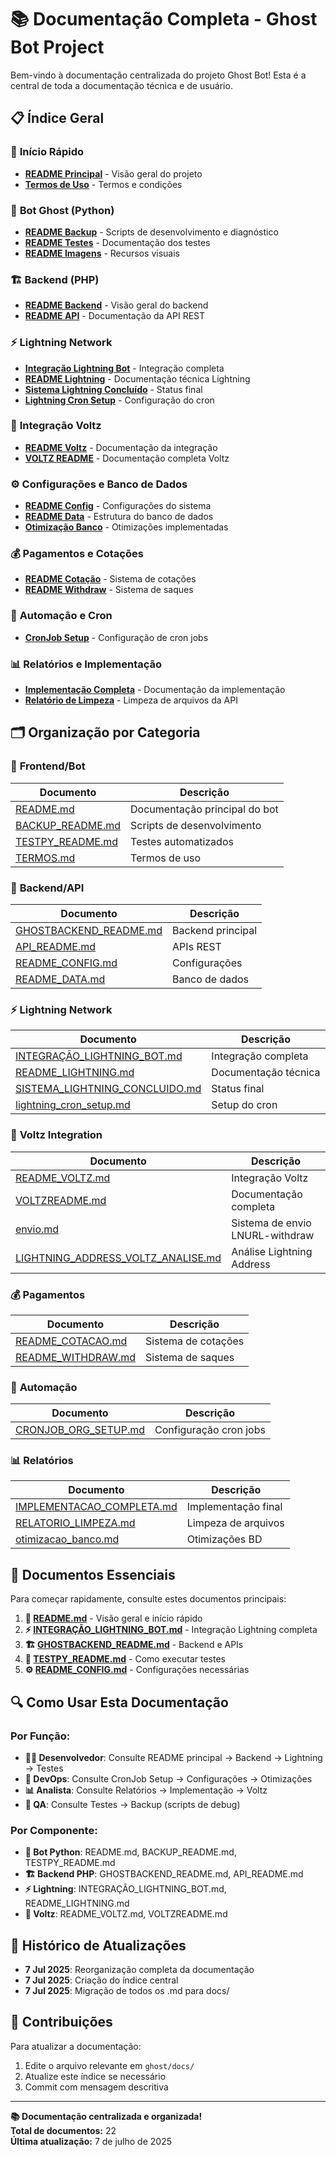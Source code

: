 # 📚 Documentação Completa - Ghost Bot Project

Bem-vindo à documentação centralizada do projeto Ghost Bot! Esta é a central de toda a documentação técnica e de usuário.

## 📋 Índice Geral

### 🚀 **Início Rápido**
- [**README Principal**](README.md) - Visão geral do projeto
- [**Termos de Uso**](TERMOS.md) - Termos e condições

### 🤖 **Bot Ghost (Python)**
- [**README Backup**](BACKUP_README.md) - Scripts de desenvolvimento e diagnóstico
- [**README Testes**](TESTPY_README.md) - Documentação dos testes
- [**README Imagens**](IMAGES_README.md) - Recursos visuais

### 🏗️ **Backend (PHP)**
- [**README Backend**](GHOSTBACKEND_README.md) - Visão geral do backend
- [**README API**](API_README.md) - Documentação da API REST

### ⚡ **Lightning Network**
- [**Integração Lightning Bot**](INTEGRAÇÃO_LIGHTNING_BOT.md) - Integração completa
- [**README Lightning**](README_LIGHTNING.md) - Documentação técnica Lightning
- [**Sistema Lightning Concluído**](SISTEMA_LIGHTNING_CONCLUIDO.md) - Status final
- [**Lightning Cron Setup**](lightning_cron_setup.md) - Configuração do cron

### 🏦 **Integração Voltz**
- [**README Voltz**](README_VOLTZ.md) - Documentação da integração
- [**VOLTZ README**](VOLTZREADME.md) - Documentação completa Voltz

### ⚙️ **Configurações e Banco de Dados**
- [**README Config**](README_CONFIG.md) - Configurações do sistema
- [**README Data**](README_DATA.md) - Estrutura do banco de dados
- [**Otimização Banco**](otimizacao_banco.md) - Otimizações implementadas

### 💰 **Pagamentos e Cotações**
- [**README Cotação**](README_COTACAO.md) - Sistema de cotações
- [**README Withdraw**](README_WITHDRAW.md) - Sistema de saques

### 🔄 **Automação e Cron**
- [**CronJob Setup**](CRONJOB_ORG_SETUP.md) - Configuração de cron jobs

### 📊 **Relatórios e Implementação**
- [**Implementação Completa**](IMPLEMENTACAO_COMPLETA.md) - Documentação da implementação
- [**Relatório de Limpeza**](RELATORIO_LIMPEZA.md) - Limpeza de arquivos da API

## 🗂️ **Organização por Categoria**

### 📱 **Frontend/Bot**
| Documento | Descrição |
|-----------|-----------|
| [README.md](README.md) | Documentação principal do bot |
| [BACKUP_README.md](BACKUP_README.md) | Scripts de desenvolvimento |
| [TESTPY_README.md](TESTPY_README.md) | Testes automatizados |
| [TERMOS.md](TERMOS.md) | Termos de uso |

### 🔧 **Backend/API**
| Documento | Descrição |
|-----------|-----------|
| [GHOSTBACKEND_README.md](GHOSTBACKEND_README.md) | Backend principal |
| [API_README.md](API_README.md) | APIs REST |
| [README_CONFIG.md](README_CONFIG.md) | Configurações |
| [README_DATA.md](README_DATA.md) | Banco de dados |

### ⚡ **Lightning Network**
| Documento | Descrição |
|-----------|-----------|
| [INTEGRAÇÃO_LIGHTNING_BOT.md](INTEGRAÇÃO_LIGHTNING_BOT.md) | Integração completa |
| [README_LIGHTNING.md](README_LIGHTNING.md) | Documentação técnica |
| [SISTEMA_LIGHTNING_CONCLUIDO.md](SISTEMA_LIGHTNING_CONCLUIDO.md) | Status final |
| [lightning_cron_setup.md](lightning_cron_setup.md) | Setup do cron |

### 🏦 **Voltz Integration**
| Documento | Descrição |
|-----------|-----------|
| [README_VOLTZ.md](README_VOLTZ.md) | Integração Voltz |
| [VOLTZREADME.md](VOLTZREADME.md) | Documentação completa |
| [envio.md](envio.md) | Sistema de envio LNURL-withdraw |
| [LIGHTNING_ADDRESS_VOLTZ_ANALISE.md](LIGHTNING_ADDRESS_VOLTZ_ANALISE.md) | Análise Lightning Address |

### 💰 **Pagamentos**
| Documento | Descrição |
|-----------|-----------|
| [README_COTACAO.md](README_COTACAO.md) | Sistema de cotações |
| [README_WITHDRAW.md](README_WITHDRAW.md) | Sistema de saques |

### 🔄 **Automação**
| Documento | Descrição |
|-----------|-----------|
| [CRONJOB_ORG_SETUP.md](CRONJOB_ORG_SETUP.md) | Configuração cron jobs |

### 📊 **Relatórios**
| Documento | Descrição |
|-----------|-----------|
| [IMPLEMENTACAO_COMPLETA.md](IMPLEMENTACAO_COMPLETA.md) | Implementação final |
| [RELATORIO_LIMPEZA.md](RELATORIO_LIMPEZA.md) | Limpeza de arquivos |
| [otimizacao_banco.md](otimizacao_banco.md) | Otimizações BD |

## 🎯 **Documentos Essenciais**

Para começar rapidamente, consulte estes documentos principais:

1. **🚀 [README.md](README.md)** - Visão geral e início rápido
2. **⚡ [INTEGRAÇÃO_LIGHTNING_BOT.md](INTEGRAÇÃO_LIGHTNING_BOT.md)** - Integração Lightning completa
3. **🏗️ [GHOSTBACKEND_README.md](GHOSTBACKEND_README.md)** - Backend e APIs
4. **🧪 [TESTPY_README.md](TESTPY_README.md)** - Como executar testes
5. **⚙️ [README_CONFIG.md](README_CONFIG.md)** - Configurações necessárias

## 🔍 **Como Usar Esta Documentação**

### Por Função:
- **👨‍💻 Desenvolvedor**: Consulte README principal → Backend → Lightning → Testes
- **🔧 DevOps**: Consulte CronJob Setup → Configurações → Otimizações
- **📊 Analista**: Consulte Relatórios → Implementação → Voltz
- **🧪 QA**: Consulte Testes → Backup (scripts de debug)

### Por Componente:
- **🤖 Bot Python**: README.md, BACKUP_README.md, TESTPY_README.md
- **🏗️ Backend PHP**: GHOSTBACKEND_README.md, API_README.md
- **⚡ Lightning**: INTEGRAÇÃO_LIGHTNING_BOT.md, README_LIGHTNING.md
- **🏦 Voltz**: README_VOLTZ.md, VOLTZREADME.md

## 📅 **Histórico de Atualizações**

- **7 Jul 2025**: Reorganização completa da documentação
- **7 Jul 2025**: Criação do índice central
- **7 Jul 2025**: Migração de todos os .md para docs/

## 🤝 **Contribuições**

Para atualizar a documentação:
1. Edite o arquivo relevante em `ghost/docs/`
2. Atualize este índice se necessário
3. Commit com mensagem descritiva

---
**📚 Documentação centralizada e organizada!**  
**Total de documentos:** 22  
**Última atualização:** 7 de julho de 2025
